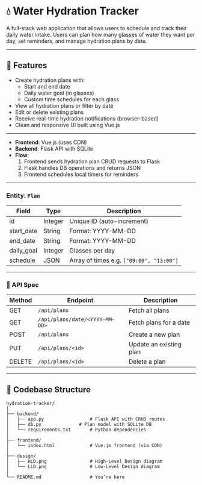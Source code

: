# 💧 Water Hydration Tracker
A full-stack web application that allows users to schedule and track their daily water intake. Users can plan how many glasses of water they want per day, set reminders, and manage hydration plans by date.

---

## 🚀 Features
- Create hydration plans with:
  - Start and end date
  - Daily water goal (in glasses)
  - Custom time schedules for each glass
- View all hydration plans or filter by date
- Edit or delete existing plans
- Receive real-time hydration notifications (browser-based)
- Clean and responsive UI built using Vue.js

---
- **Frontend**: Vue.js (uses CDN)
- **Backend**: Flask API with SQLite
- **Flow**:
  1. Frontend sends hydration plan CRUD requests to Flask
  2. Flask handles DB operations and returns JSON
  3. Frontend schedules local timers for reminders

---
### Entity: `Plan`
| Field         | Type    | Description                   |
|---------------|---------|-------------------------------|
| id            | Integer | Unique ID (auto-increment)    |
| start_date    | String  | Format: YYYY-MM-DD            |
| end_date      | String  | Format: YYYY-MM-DD            |
| daily_goal    | Integer | Glasses per day               |
| schedule      | JSON    | Array of times e.g. `["09:00", "13:00"]` |

---

### 🧪 API Spec

| Method | Endpoint                      | Description             |
|--------|-------------------------------|-------------------------|
| GET    | `/api/plans`                  | Fetch all plans         |
| GET    | `/api/plans/date/<YYYY-MM-DD>`| Fetch plans for a date  |
| POST   | `/api/plans`                  | Create a new plan       |
| PUT    | `/api/plans/<id>`             | Update an existing plan |
| DELETE | `/api/plans/<id>`             | Delete a plan           |

---

## 📁 Codebase Structure

```
hydration-tracker/
│
├── backend/
│   ├── app.py                 # Flask API with CRUD routes
│   ├── db.py              # Plan model with SQLite DB
│   └── requirements.txt       # Python dependencies
│
├── frontend/
│   └── index.html             # Vue.js frontend (via CDN)
│
├── design/
│   ├── HLD.png                # High-Level Design diagram
│   └── LLD.png                # Low-Level Design diagram
│
└── README.md                  # You’re here
